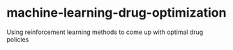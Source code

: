 # machine-learning-drug-optimization
Using reinforcement learning methods to come up with optimal drug policies
